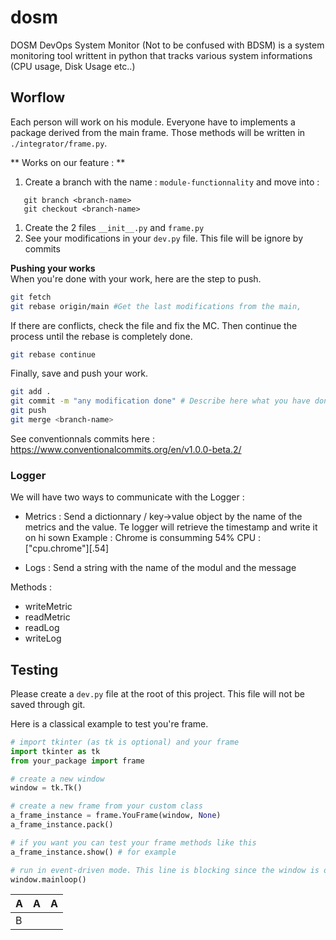 # dosm

DOSM DevOps System Monitor (Not to be confused with BDSM) is a system monitoring tool writtent in python that tracks various system informations (CPU usage, Disk Usage etc..)

## Worflow

Each person will work on his module. Everyone have to implements a package derived from the main frame. Those methods will be written in `./integrator/frame.py`.

** Works on our feature : **

1. Create a branch with the name : `module-functionnality` and move into :

```
   git branch <branch-name>
   git checkout <branch-name>
```

1. Create the 2 files `__init__.py` and `frame.py`
1. See your modifications in your `dev.py` file. This file will be ignore by commits

**Pushing your works**  
When you're done with your work, here are the step to push.

```bash
git fetch
git rebase origin/main #Get the last modifications from the main,
```

If there are conflicts, check the file and fix the MC. Then continue the process until the rebase is completely done.

```bash
git rebase continue
```

Finally, save and push your work.

```bash
git add .
git commit -m "any modification done" # Describe here what you have done
git push
git merge <branch-name>
```

See conventionnals commits here : https://www.conventionalcommits.org/en/v1.0.0-beta.2/

### Logger

We will have two ways to communicate with the Logger :

-   Metrics : Send a dictionnary / key->value object by the name of the metrics and the value. Te logger will retrieve the timestamp and write it on hi sown
    Example : Chrome is consumming 54% CPU : ["cpu.chrome"][.54]

-   Logs : Send a string with the name of the modul and the message

Methods :

-   writeMetric
-   readMetric
-   readLog
-   writeLog

## Testing

Please create a `dev.py` file at the root of this project. This file will not be saved through git.

Here is a classical example to test you're frame.

```python
# import tkinter (as tk is optional) and your frame
import tkinter as tk
from your_package import frame

# create a new window
window = tk.Tk()

# create a new frame from your custom class
a_frame_instance = frame.YouFrame(window, None)
a_frame_instance.pack()

# if you want you can test your frame methods like this
a_frame_instance.show() # for example

# run in event-driven mode. This line is blocking since the window is opened
window.mainloop()
```

| A   | A   | A   |
| --- | --- | --- |
| B   |     |
